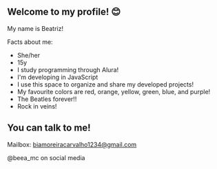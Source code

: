 ## Welcome to my profile! 😊

My name is Beatriz!

Facts about me:
- She/her
- 15y
- I study programming through Alura!
- I'm developing in JavaScript
- I use this space to organize and share my developed projects!
- My favourite colors are red, orange, yellow, green, blue, and purple!
- The Beatles forever!!
- Rock in veins!

## You can talk to me!

Mailbox: biamoreiracarvalho1234@gmail.com

@beea_mc on social media
